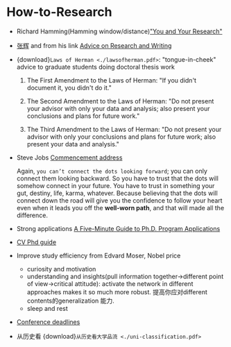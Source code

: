 # How-to-Research
- Richard Hamming(Hamming window/distance)["You and Your Research"](https://www.youtube.com/watch?v=a1zDuOPkMSw&list=WL&index=7&t=6s)

- [张辉](http://www.cs.cmu.edu/~hzhang/) and from his link [Advice on Research and Writing](http://www.cs.cmu.edu/afs/cs.cmu.edu/user/mleone/web/how-to.html)
- {download}`Laws of Herman <./lawsofherman.pdf>`: "tongue-in-cheek" advice to graduate students doing doctoral thesis work
  1. The First Amendment to the Laws of Herman: "If you didn't document it, you didn't do it."

  2. The Second Amendment to the Laws of Herman: "Do not present your advisor with only your data and analysis; also present your conclusions and plans for future work."

  3. The Third Amendment to the Laws of Herman: "Do not present your advisor with only your conclusions and plans for future work; also present your data and analysis."

- Steve Jobs [Commencement address](https://news.stanford.edu/2005/06/14/jobs-061505/)

  Again, `you can’t connect the dots looking forward`; you can only connect them looking backward. So you have to trust that the dots will somehow connect in your future. You have to trust in something your gut, destiny, life, karma, whatever. Because believing that the dots will connect down the road will give you the confidence to follow your heart even when it leads you off the **well-worn path**, and that will made all the difference.

- Strong applications
[A Five-Minute Guide to Ph.D. Program Applications](https://pg.ucsd.edu/PhD-application-tips.htm)

- [CV Phd guide](https://www.cs.princeton.edu/~danqic/misc.html)

- Improve study efficiency from Edvard Moser, Nobel price
  - curiosity and motivation
  - understanding and insights(pull information together->different point of view->critical attitude): activate the network in different approaches makes it so much more robust. 提高你应对different contents的generalization 能力.
  - sleep and rest

- [Conference deadlines](https://aideadlin.es/?sub=ML,NLP)

- 从历史看 {download}`从历史看大学品流 <./uni-classification.pdf>`
